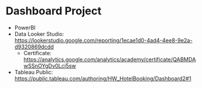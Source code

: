 # Dashboard Project

- PowerBI
- Data Looker Studio: https://lookerstudio.google.com/reporting/1ecae1d0-4ad4-4ee8-9e2a-d9320869dcdd
    - Certificate: https://analytics.google.com/analytics/academy/certificate/QABMDAwSSnOYgDv0Lcj5sw
- Tableau Public: https://public.tableau.com/authoring/HW_HotelBooking/Dashboard2#1

